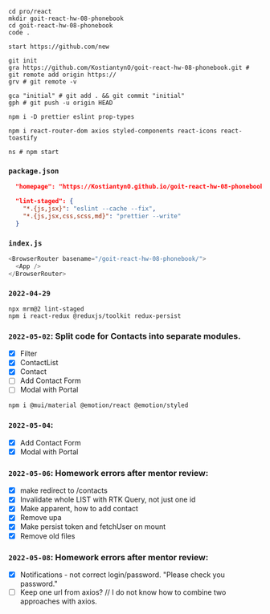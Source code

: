 ```shell
cd pro/react
mkdir goit-react-hw-08-phonebook
cd goit-react-hw-08-phonebook
code .

start https://github.com/new

git init
gra https://github.com/KostiantynO/goit-react-hw-08-phonebook.git # git remote add origin https://
grv # git remote -v

gca "initial" # git add . && git commit "initial"
gph # git push -u origin HEAD

npm i -D prettier eslint prop-types

npm i react-router-dom axios styled-components react-icons react-toastify

ns # npm start
```

### `package.json`

```json
  "homepage": "https://KostiantynO.github.io/goit-react-hw-08-phonebook/",

  "lint-staged": {
    "*.{js,jsx}": "eslint --cache --fix",
    "*.{js,jsx,css,scss,md}": "prettier --write"
  }
```

### `index.js`

```js
<BrowserRouter basename="/goit-react-hw-08-phonebook/">
  <App />
</BrowserRouter>
```

### `2022-04-29`

```shell
npx mrm@2 lint-staged
npm i react-redux @reduxjs/toolkit redux-persist
```

### `2022-05-02`: Split code for Contacts into separate modules.

- [x] Filter
- [x] ContactList
- [x] Contact
- [ ] Add Contact Form
- [ ] Modal with Portal

```shell
npm i @mui/material @emotion/react @emotion/styled
```

### `2022-05-04`:

- [x] Add Contact Form
- [x] Modal with Portal

### `2022-05-06`: Homework errors after mentor review:

- [x] make redirect to /contacts
- [x] Invalidate whole LIST with RTK Query, not just one id
- [x] Make apparent, how to add contact
- [x] Remove upa
- [x] Make persist token and fetchUser on mount
- [x] Remove old files

### `2022-05-08`: Homework errors after mentor review:

- [x] Notifications - not correct login/password. "Please check you password."
- [ ] Keep one url from axios? // I do not know how to combine two approaches
      with axios.
